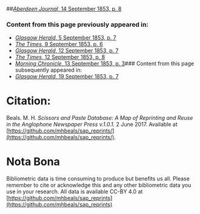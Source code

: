 ##[*Aberdeen Journal*, 14 September 1853, p. 8](https://mhbeals.github.io/sap_html/Aberdeen-Journal/Aberdeen-Journal-14-September-1853-p-8)

### Content from this page previously appeared in:
+ [*Glasgow Herald*, 5 September 1853, p. 7](https://mhbeals.github.io/sap_html/Glasgow-Herald/Glasgow-Herald-5-September-1853-p-7)
+ [*The Times*, 9 September 1853, p. 6](https://mhbeals.github.io/sap_html/The-Times/The-Times-9-September-1853-p-6)
+ [*Glasgow Herald*, 12 September 1853, p. 7](https://mhbeals.github.io/sap_html/Glasgow-Herald/Glasgow-Herald-12-September-1853-p-7)
+ [*The Times*, 12 September 1853, p. 8](https://mhbeals.github.io/sap_html/The-Times/The-Times-12-September-1853-p-8)
+ [*Morning Chronicle*, 13 September 1853, p. 3](https://mhbeals.github.io/sap_html/Morning-Chronicle/Morning-Chronicle-13-September-1853-p-3)### Content from this page subsequently appeared in:
+ [*Glasgow Herald*, 19 September 1853, p. 7](https://mhbeals.github.io/sap_html/Glasgow-Herald/Glasgow-Herald-19-September-1853-p-7)
                    
# Citation: 

Beals. M. H. *Scissors and Paste Database: A Map of Reprinting and Reuse in the Anglophone Newspaper Press v.1.0.1.* 2 June 2017. Available at [https://github.com/mhbeals/sap_reprints/](https://github.com/mhbeals/sap_reprints/). 
                    
# Nota Bona

Bibliometric data is time consuming to produce but benefits us all. Please remember to cite or acknowledge this and any other bibliometric data you use in your research. All data is available CC-BY 4.0 at [https://github.com/mhbeals/sap_reprints](https://github.com/mhbeals/sap_reprints)